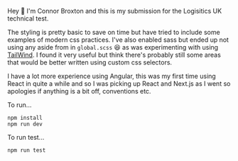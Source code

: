 Hey 👋 I'm Connor Broxton and this is my submission for the Logisitics UK technical test.

The styling is pretty basic to save on time but have tried to include some examples of modern css practices. I've also enabled sass but ended up not using any aside from in `global.scss` 😆 as was experimenting with using [TailWind](https://tailwindcss.com/). I found it very useful but think there's probably still some areas that would be better written using custom css selectors.

I have a lot more experience using Angular, this was my first time using React in quite a while and so I was picking up React and Next.js as I went so apologies if anything is a bit off, conventions etc.

To run...

```
npm install
npm run dev
```

To run test...

`npm run test`